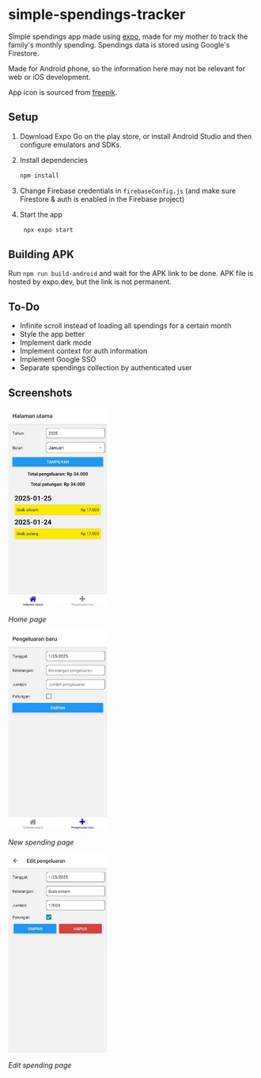 # simple-spendings-tracker

Simple spendings app made using [expo](https://www.expo.dev), made for my mother to track the family's monthly spending. Spendings data is stored using Google's Firestore.

Made for Android phone, so the information here may not be relevant for web or iOS development.

App icon is sourced from [freepik](https://www.freepik.com/icon/budget_781760).

## Setup

1. Download Expo Go on the play store, or install Android Studio and then configure emulators and SDKs.

2. Install dependencies

   ```bash
   npm install
   ```

3. Change Firebase credentials in `firebaseConfig.js` (and make sure Firestore & auth is enabled in the Firebase project)

4. Start the app

   ```bash
    npx expo start
   ```

## Building APK
Run `npm run build-android` and wait for the APK link to be done. APK file is hosted by expo.dev, but the link is not permanent.

## To-Do
- Infinite scroll instead of loading all spendings for a certain month
- Style the app better
- Implement dark mode
- Implement context for auth information
- Implement Google SSO
- Separate spendings collection by authenticated user

## Screenshots
<img src="screenshots/main.jpeg" width=200/>

*Home page*

<img src="screenshots/new-spending.jpeg" width=200/>

*New spending page*

<img src="screenshots/edit-spending.jpeg" width=200/>

*Edit spending page*